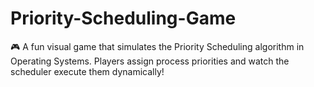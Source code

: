 # Priority-Scheduling-Game
🎮 A fun visual game that simulates the Priority Scheduling algorithm in Operating Systems. Players assign process priorities and watch the scheduler execute them dynamically!
